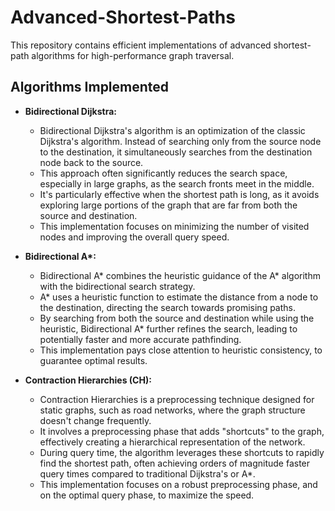 # Advanced-Shortest-Paths

This repository contains efficient implementations of advanced shortest-path algorithms for high-performance graph traversal.

## Algorithms Implemented

* **Bidirectional Dijkstra:**
    * Bidirectional Dijkstra's algorithm is an optimization of the classic Dijkstra's algorithm. Instead of searching only from the source node to the destination, it simultaneously searches from the destination node back to the source.
    * This approach often significantly reduces the search space, especially in large graphs, as the search fronts meet in the middle.
    * It's particularly effective when the shortest path is long, as it avoids exploring large portions of the graph that are far from both the source and destination.
    * This implementation focuses on minimizing the number of visited nodes and improving the overall query speed.

* **Bidirectional A\*:**
    * Bidirectional A\* combines the heuristic guidance of the A\* algorithm with the bidirectional search strategy.
    * A\* uses a heuristic function to estimate the distance from a node to the destination, directing the search towards promising paths.
    * By searching from both the source and destination while using the heuristic, Bidirectional A\* further refines the search, leading to potentially faster and more accurate pathfinding.
    * This implementation pays close attention to heuristic consistency, to guarantee optimal results.

* **Contraction Hierarchies (CH):**
    * Contraction Hierarchies is a preprocessing technique designed for static graphs, such as road networks, where the graph structure doesn't change frequently.
    * It involves a preprocessing phase that adds "shortcuts" to the graph, effectively creating a hierarchical representation of the network.
    * During query time, the algorithm leverages these shortcuts to rapidly find the shortest path, often achieving orders of magnitude faster query times compared to traditional Dijkstra's or A\*.
    * This implementation focuses on a robust preprocessing phase, and on the optimal query phase, to maximize the speed.
